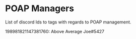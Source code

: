 # POAP Managers
List of discord Ids to tags with regards to POAP management.

198981821147381760: Above Average Joe#5427
